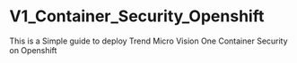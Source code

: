 # V1_Container_Security_Openshift
This is a Simple guide to deploy Trend Micro Vision One Container Security on Openshift

